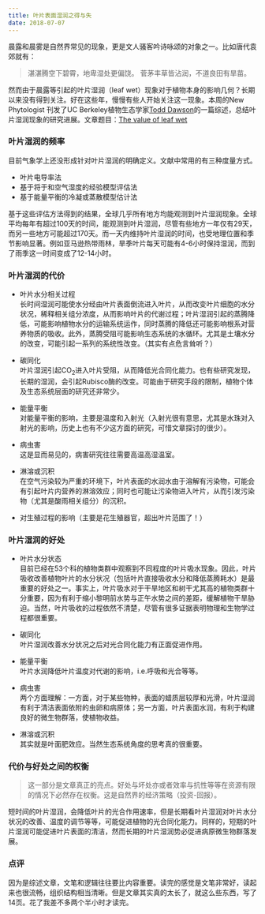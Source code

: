 ```yaml
---
title: 叶片表面湿润之得与失
date: 2018-07-07
---
```


 晨露和晨雾是自然界常见的现象，更是文人骚客吟诗咏颂的对象之一。比如唐代袁郊就有：

> 湛湛腾空下碧霄，地卑湿处更偏饶。 菅茅丰草皆沾润，不道良田有旱苗。 

然而由于晨露等引起的叶片湿润（leaf wet）现象对于植物本身的影响几何？长期以来没有得到关注。好在这些年，慢慢有些人开始关注这一现象。本周的New Phytologist 刊发了UC Berkeley植物生态学家[Todd Dawson](https://nature.berkeley.edu/dawsonlab/people/todd-dawson/)的一篇综述，总结叶片湿润现象的研究进展。文章题目：[The value of leaf wet](<https://doi.org/10.1111/nph.15307> )

### 叶片湿润的频率

目前气象学上还没形成针对叶片湿润的明确定义。文献中常用的有三种度量方式。

- 叶片电导率法
- 基于将于和空气湿度的经验模型评估法
- 基于能量平衡的冷凝或蒸散模型估计法

基于这些评估方法得到的结果，全球几乎所有地方均能观测到叶片湿润现象。全球平均每年有超过100天的时间，能观测到叶片湿润，尽管有些地方一年仅有29天，而另一些地方可能超过170天。而一天内维持叶片湿润的时间，也受地理位置和季节影响显著。例如亚马逊热带雨林，旱季叶片每天可能有4-6小时保持湿润，而到了雨季这一时间变成了12-14小时。

### 叶片湿润的代价

- 叶片水分相关过程   
  长时间湿润可能使水分经由叶片表面倒流进入叶片，从而改变叶片细胞的水分状况，稀释相关组分浓度，从而影响叶片的代谢过程；叶片湿润引起的蒸腾降低，可能影响植物水分的运输系统运作，同时蒸腾的降低还可能影响根系对营养物质的吸收。此外，蒸腾受阻可能影响生态系统的水循环。尤其是土壤水分的改变，可能引起一系列的系统性改变。（其实有点危言耸听？）

- 碳同化    
  叶片湿润引起CO<sub>2</sub>进入叶片受阻，从而降低光合同化能力。也有些研究发现，长期的湿润，会引起Rubisco酶的改变。可能由于研究手段的限制，植物个体及生态系统层面的研究还非常少。

- 能量平衡   
  对能量平衡的影响，主要是温度和入射光（入射光很有意思，尤其是水珠对入射光的影响，历史上也有不少这方面的研究，可惜文章探讨的很少）。

- 病虫害   
  这是显而易见的，病害研究往往需要高温高湿温室。

- 淋溶或沉积   
  在空气污染较为严重的环境下，叶片表面的水润水由于溶解有污染物，可能会有引起叶片内营养的淋溶效应；同时也可能让污染物进入叶片，从而引发污染物（尤其是酸雨相关组分）的沉积。

- 对生殖过程的影响（主要是花生殖器官，超出叶片范围了！）

### 叶片湿润的好处

- 叶片水分状态   
  目前已经在53个科的植物类群中观察到不同程度的叶片吸水现象。因此，叶片吸收改善植物叶片的水分状况（包括叶片直接吸收水分和降低蒸腾耗水）是最重要的好处之一。事实上，叶片吸水对于干旱地区和树干尤其高的植物类群十分重要，因为有利于缩小黎明前水势与正午水势之间的差距，缓解植物干旱胁迫。当然，叶片吸收的过程依然不清楚，尽管有很多证据表明物理和生物学过程都很重要。

- 碳同化   
  叶片湿润改善水分状况之后对光合同化能力有正面促进作用。

- 能量平衡   
  叶片水润降低叶片温度对代谢的影响，i.e.呼吸和光合等等。

- 病虫害   
  两个方面理解：一方面，对于某些物种，表面的蜡质层较厚和光滑，叶片湿润有利于清洁表面依附的虫卵和病原体；另一方面，叶片表面水润，有利于构建良好的微生物群落，使植物收益。

- 淋溶或沉积   
  其实就是叶面肥效应。当然生态系统角度的思考真的很重要。

### 代价与好处之间的权衡

>  这一部分是文章真正的亮点。好处与坏处亦或者效率与抗性等等在资源有限的情况下必然存在权衡。这是自然界的经济策略（投资-回报）。

短时间的叶片湿润，会降低叶片的光合作用速率，但是长期看叶片湿润对叶片水分状况的改善、温度的调节等等，可能促进植物的光合同化能力。同样的，短期的叶片湿润可能促进叶片表面的清洁，然而长期的叶片湿润势必促进病原微生物群落发展。


### 点评

因为是综述文章，文笔和逻辑往往要比内容重要。读完的感觉是文笔非常好，读起来也很流畅，组织结构相当清晰。但是文章其实真的太长了，就这么些东西，写了14页。花了我差不多两个半小时才读完。




</br>


